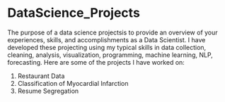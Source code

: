 # **DataScience_Projects**
The purpose of a data science projectsis to provide an overview of your experiences, skills, and accomplishments as a Data Scientist. I have developed these projecting using my typical skills in data collection, cleaning, analysis, visualization, programming, machine learning, NLP, forecasting. Here are some of the projects I have worked on:
1) Restaurant Data
2) Classification of Myocardial Infarction
3) Resume Segregation
